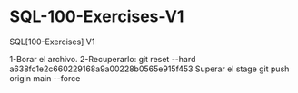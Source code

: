 # SQL-100-Exercises-V1
SQL[100-Exercises] V1


1-Borar el archivo.
2-Recuperarlo:
git reset --hard a638fc1e2c660229168a9a00228b0565e915f453
Superar el stage
git push origin main --force
